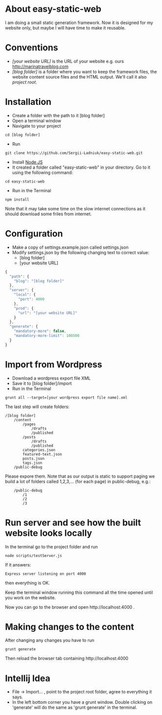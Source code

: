 # About easy-static-web
I am doing a small static generation framework. Now it is designed for my website only, but maybe I will have time to make it reusable.

# Conventions

* *[your website URL]*  is the URL of your website e.g. ours http://marinatravelblog.com
* *[blog folder]*       is a folder where you want to keep the framework files, the website content source files and the HTML output. We'll call it also *project root*.

# Installation

* Create a folder with the path to it [blog folder]
* Open a terminal window
* Navigate to your project
```
cd [blog folder]
```
* Run
```
git clone https://github.com/Sergii-Ladniuk/easy-static-web.git
```
* Install [Node JS](https://nodejs.org/en/download/)
* It created a folder called "easy-static-web" in your directory. Go to it using the following command:
```
cd easy-static-web
```
* Run in the Terminal
```
npm install
```
Note that it may take some time on the slow internet connections as it should download some friles from internet.

# Configuration
* Make a copy of settings.example.json called settings.json
* Modify settings.json by the following changing text to correct value:
    * [blog folder]
    * [your website URL]

```javascript
{
  "path": {
    "blog": "[blog folder]"
  },
  "server": {
    "local": {
      "port": 4000
    },
    "prod": {
      "url": "[your website URL]"
    }
  },
  "generate": {
    "mandatory-more": false,
    "mandatory-more-limit": 100500
  }
}
```

# Import from Wordpress

* Download a wordpress export file XML
* Save it to [blog folder]/import
* Run in the Terminal
```
grunt all --target=[your wordpress export file name].xml
```

The last step will create folders:
```
/[blog folder]
    /content
        /pages
            /drafts
            /published
        /posts
            /drafts
            /published
        categories.json
        featured-text.json
        posts.json
        tags.json
    /public-debug
```

Please expore them. 
Note that as our output is static to support paging we build a lot of folders called 1,2,3,... (for each page) in public-debug, e.g.:
```
    /public-debug
        /1
        /2
        /3
```

# Run server and see how the built website looks locally

In the terminal go to the project folder and run
```
node scripts/testServer.js 
```
If it answers:
```
Express server listening on port 4000
```
then everything is OK.

Keep the terminal window running this command all the time opened until you work on the website.

Now you can go to the browser and open http://localhost:4000 .

# Making changes to the content

After changing any changes you have to run
```
grunt generate
```
Then reload the browser tab containing http://localhost:4000 

# Intellij Idea

* File -> Import... , point to the project root folder, agree to everything it says.
* In the left bottom corner you have a grunt window. Double clicking on 'generate' will do the same as 'grunt generate' in the terminal. 
